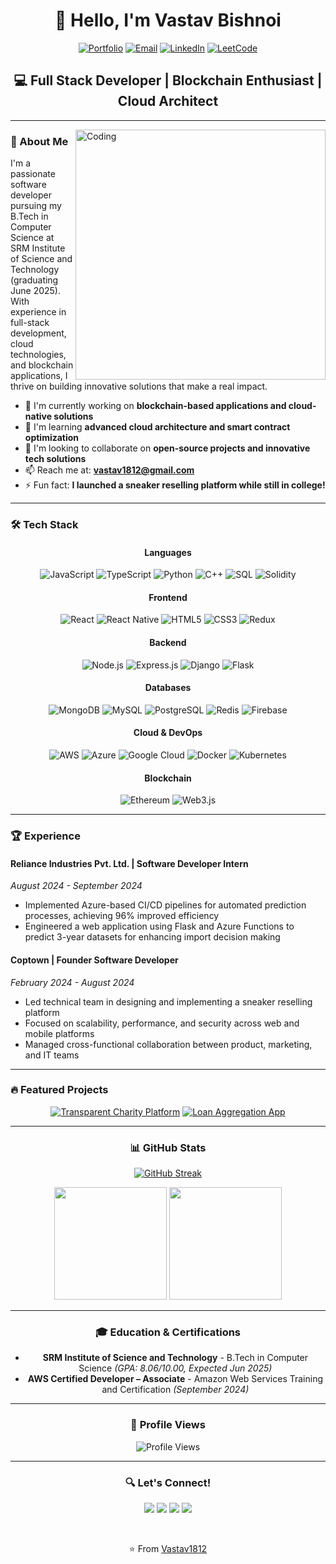 # <div align="center">👋 Hello, I'm Vastav Bishnoi</div>

<div align="center">
  
[![Portfolio](https://img.shields.io/badge/Portfolio-FF7139?style=for-the-badge&logo=About.me&logoColor=white)](https://vastavbishnoi.life)
[![Email](https://img.shields.io/badge/Email-D14836?style=for-the-badge&logo=gmail&logoColor=white)](mailto:vastav1812@gmail.com)
[![LinkedIn](https://img.shields.io/badge/LinkedIn-0077B5?style=for-the-badge&logo=linkedin&logoColor=white)](https://www.linkedin.com/in/vastav-bishnoi-8b6071223/)
[![LeetCode](https://img.shields.io/badge/LeetCode-FFA116?style=for-the-badge&logo=LeetCode&logoColor=black)](https://leetcode.com/u/vastav1812/)

</div>

## <div align="center">💻 Full Stack Developer | Blockchain Enthusiast | Cloud Architect</div>

---

<img align="right" alt="Coding" width="400" src="https://github.com/Vastav1812/Vastav1812/blob/main/coding.gif">

### 🚀 About Me

I'm a passionate software developer pursuing my B.Tech in Computer Science at SRM Institute of Science and Technology (graduating June 2025). With experience in full-stack development, cloud technologies, and blockchain applications, I thrive on building innovative solutions that make a real impact.

- 🔭 I'm currently working on **blockchain-based applications and cloud-native solutions**
- 🌱 I'm learning **advanced cloud architecture and smart contract optimization**
- 👯 I'm looking to collaborate on **open-source projects and innovative tech solutions**
- 📫 Reach me at: **vastav1812@gmail.com**
- ⚡ Fun fact: **I launched a sneaker reselling platform while still in college!**

---

### 🛠️ Tech Stack

<div align="center">

#### Languages
![JavaScript](https://img.shields.io/badge/JavaScript-F7DF1E?style=for-the-badge&logo=javascript&logoColor=black)
![TypeScript](https://img.shields.io/badge/TypeScript-007ACC?style=for-the-badge&logo=typescript&logoColor=white)
![Python](https://img.shields.io/badge/Python-3776AB?style=for-the-badge&logo=python&logoColor=white)
![C++](https://img.shields.io/badge/C%2B%2B-00599C?style=for-the-badge&logo=c%2B%2B&logoColor=white)
![SQL](https://img.shields.io/badge/SQL-4479A1?style=for-the-badge&logo=mysql&logoColor=white)
![Solidity](https://img.shields.io/badge/Solidity-363636?style=for-the-badge&logo=solidity&logoColor=white)

#### Frontend
![React](https://img.shields.io/badge/React-20232A?style=for-the-badge&logo=react&logoColor=61DAFB)
![React Native](https://img.shields.io/badge/React_Native-20232A?style=for-the-badge&logo=react&logoColor=61DAFB)
![HTML5](https://img.shields.io/badge/HTML5-E34F26?style=for-the-badge&logo=html5&logoColor=white)
![CSS3](https://img.shields.io/badge/CSS3-1572B6?style=for-the-badge&logo=css3&logoColor=white)
![Redux](https://img.shields.io/badge/Redux-593D88?style=for-the-badge&logo=redux&logoColor=white)

#### Backend
![Node.js](https://img.shields.io/badge/Node.js-339933?style=for-the-badge&logo=nodedotjs&logoColor=white)
![Express.js](https://img.shields.io/badge/Express.js-000000?style=for-the-badge&logo=express&logoColor=white)
![Django](https://img.shields.io/badge/Django-092E20?style=for-the-badge&logo=django&logoColor=white)
![Flask](https://img.shields.io/badge/Flask-000000?style=for-the-badge&logo=flask&logoColor=white)

#### Databases
![MongoDB](https://img.shields.io/badge/MongoDB-4EA94B?style=for-the-badge&logo=mongodb&logoColor=white)
![MySQL](https://img.shields.io/badge/MySQL-4479A1?style=for-the-badge&logo=mysql&logoColor=white)
![PostgreSQL](https://img.shields.io/badge/PostgreSQL-316192?style=for-the-badge&logo=postgresql&logoColor=white)
![Redis](https://img.shields.io/badge/Redis-DC382D?style=for-the-badge&logo=redis&logoColor=white)
![Firebase](https://img.shields.io/badge/Firebase-FFCA28?style=for-the-badge&logo=firebase&logoColor=black)

#### Cloud & DevOps
![AWS](https://img.shields.io/badge/AWS-232F3E?style=for-the-badge&logo=amazon-aws&logoColor=white)
![Azure](https://img.shields.io/badge/Azure-0078D4?style=for-the-badge&logo=microsoftazure&logoColor=white)
![Google Cloud](https://img.shields.io/badge/Google_Cloud-4285F4?style=for-the-badge&logo=google-cloud&logoColor=white)
![Docker](https://img.shields.io/badge/Docker-2496ED?style=for-the-badge&logo=docker&logoColor=white)
![Kubernetes](https://img.shields.io/badge/Kubernetes-326CE5?style=for-the-badge&logo=kubernetes&logoColor=white)

#### Blockchain
![Ethereum](https://img.shields.io/badge/Ethereum-3C3C3D?style=for-the-badge&logo=Ethereum&logoColor=white)
![Web3.js](https://img.shields.io/badge/Web3.js-F16822?style=for-the-badge&logo=web3.js&logoColor=white)

</div>

---

### 🏆 Experience

#### Reliance Industries Pvt. Ltd. | Software Developer Intern
*August 2024 - September 2024*

- Implemented Azure-based CI/CD pipelines for automated prediction processes, achieving 96% improved efficiency
- Engineered a web application using Flask and Azure Functions to predict 3-year datasets for enhancing import decision making

#### Coptown | Founder Software Developer
*February 2024 - August 2024*

- Led technical team in designing and implementing a sneaker reselling platform
- Focused on scalability, performance, and security across web and mobile platforms
- Managed cross-functional collaboration between product, marketing, and IT teams

---

### 🔥 Featured Projects

<div align="center">

[![Transparent Charity Platform]()](https://github.com/Vastav1812/Blochain_Transparent_Charity)
[![Loan Aggregation App]()](https://github.com/Vastav1812/Loan_aggregating_app)

---

### 📊 GitHub Stats

<div align="center">
  
[![GitHub Streak](https://github-readme-streak-stats.herokuapp.com/?user=Vastav1812&theme=react)](https://git.io/streak-stats)

<img height="180em" src="https://github-readme-stats.vercel.app/api?username=Vastav1812&show_icons=true&theme=react&include_all_commits=true&count_private=true"/>
<img height="180em" src="https://github-readme-stats.vercel.app/api/top-langs/?username=Vastav1812&layout=compact&langs_count=7&theme=react"/>

</div>

---

### 🎓 Education & Certifications

- **SRM Institute of Science and Technology** - B.Tech in Computer Science *(GPA: 8.06/10.00, Expected Jun 2025)*
- **AWS Certified Developer – Associate** - Amazon Web Services Training and Certification *(September 2024)*

---

<div align="center">
  
### 👀 Profile Views

![Profile Views](https://komarev.com/ghpvc/?username=Vastav1812&color=brightgreen&style=for-the-badge)

</div>

---

<div align="center">
  
### 🔍 Let's Connect!

<p>
<a href="mailto:vastav1812@gmail.com"><img src="https://img.shields.io/badge/Email-vastav1812@gmail.com-D14836?style=flat-square&logo=gmail&logoColor=white"/></a>
<a href="https://www.linkedin.com/in/vastav-bishnoi-8b6071223/"><img src="https://img.shields.io/badge/LinkedIn-Connect-0077B5?style=flat-square&logo=linkedin&logoColor=white"/></a>
<a href="https://leetcode.com/u/vastav1812/"><img src="https://img.shields.io/badge/LeetCode-Profile-FFA116?style=flat-square&logo=leetcode&logoColor=white"/></a>
<a href="tel:+919878035355"><img src="https://img.shields.io/badge/Phone-%2B91--9878035355-25D366?style=flat-square&logo=whatsapp&logoColor=white"/></a>
</p>

<br>

⭐️ From [Vastav1812](https://github.com/Vastav1812)

</div>
